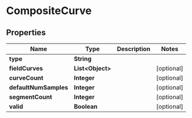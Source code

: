 

# CompositeCurve


## Properties

| Name | Type | Description | Notes |
|------------ | ------------- | ------------- | -------------|
|**type** | **String** |  |  |
|**fieldCurves** | **List&lt;Object&gt;** |  |  [optional] |
|**curveCount** | **Integer** |  |  [optional] |
|**defaultNumSamples** | **Integer** |  |  [optional] |
|**segmentCount** | **Integer** |  |  [optional] |
|**valid** | **Boolean** |  |  [optional] |



